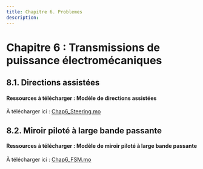 ```yaml
---
title: Chapitre 6. Problemes
description: 
---
```

# Chapitre 6 : Transmissions de puissance électromécaniques      
  
 
 
## 8.1.	Directions assistées

#### Ressources à télécharger : Modèle de directions assistées

À télécharger ici : [Chap6_Steering.mo](../files/Chap6_Steering.mo)
 
 
## 8.2.	Miroir piloté à large bande passante

#### Ressources à télécharger : Modèle de miroir piloté à large bande passante

À télécharger ici : [Chap6_FSM.mo](../files/Chap6_FSM.mo)




